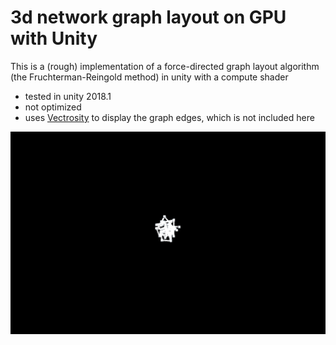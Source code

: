 # 3d network graph layout on GPU with Unity
This is a (rough) implementation of a force-directed graph layout algorithm (the Fruchterman-Reingold method) in unity with a compute shader


- tested in unity 2018.1
- not optimized
- uses [Vectrosity](https://assetstore.unity.com/packages/tools/particles-effects/vectrosity-82) to display the graph edges, which is not included here 

![](cap.gif)

